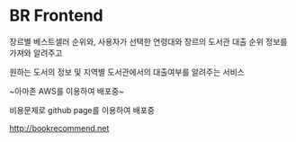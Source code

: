 # BR Frontend

장르별 베스트셀러 순위와, 사용자가 선택한 연령대와 장르의 도서관 대출 순위 정보를 가져와 알려주고

원하는 도서의 정보 및 지역별 도서관에서의 대출여부를 알려주는 서비스

~아마존 AWS를 이용하여 배포중~

비용문제로 github page를 이용하여 배포중

http://bookrecommend.net
